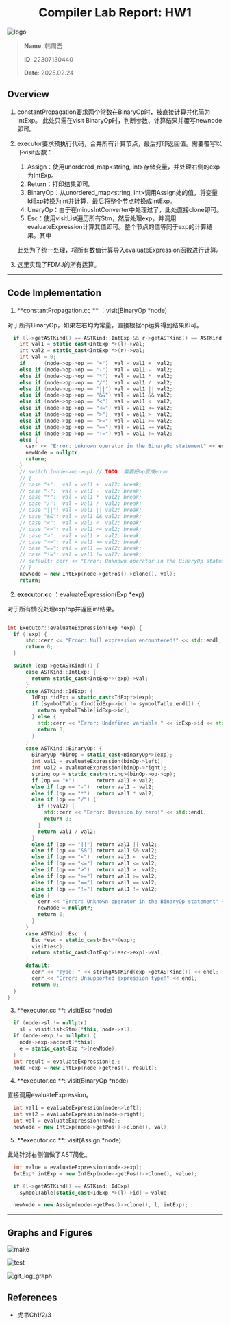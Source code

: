 <div style="text-align: center"><h1>
  Compiler Lab Report:
  HW1
  </h1></div>



![logo](/Users/han/Desktop/Compiler/FudanCompilerH2025/pic/logo.svg)

> **Name**: 韩周吾
>
> **ID**: 22307130440
>
> **Date**: 2025.02.24

## Overview

1. constantPropagation要求两个常数在BinaryOp时，被直接计算并化简为IntExp。 此处只需在visit BinaryOp时，判断参数、计算结果并覆写newnode即可。

2. executor要求预执行代码，合并所有计算节点，最后打印返回值。需要覆写以下visit函数：
   1. Assign：使用unordered_map<string, int>存储变量，并处理右侧的exp为IntExp。
   2. Return：打印结果即可。
   3. BinaryOp：从unordered_map<string, int>调用Assign处的值，将变量IdExp转换为int并计算，最后将整个节点转换成IntExp。
   4. UnaryOp：由于在minusIntConverter中处理过了，此处直接clone即可。
   5. Esc：使用visitList遍历所有Stm，然后处理exp，并调用evaluateExpression计算其值即可。整个节点的值等同于exp的计算结果。其中

   此处为了统一处理，将所有数值计算导入evaluateExpression函数进行计算。

3. 这里实现了FDMJ的所有运算。

---

## Code Implementation

1. **constantPropagation.cc ** ：visit(BinaryOp *node)

对于所有BinaryOp，如果左右均为常量，直接根据op运算得到结果即可。

```cc
  if (l->getASTKind() == ASTKind::IntExp && r->getASTKind() == ASTKind::IntExp) {
    int val1 = static_cast<IntExp *>(l)->val;
    int val2 = static_cast<IntExp *>(r)->val;
    int val = 0;
    if      (node->op->op == "+")  val = val1 +  val2;
    else if (node->op->op == "-")  val = val1 -  val2;
    else if (node->op->op == "*")  val = val1 *  val2;
    else if (node->op->op == "/")  val = val1 /  val2;
    else if (node->op->op == "||") val = val1 || val2;
    else if (node->op->op == "&&") val = val1 && val2;
    else if (node->op->op == "<")  val = val1 <  val2;
    else if (node->op->op == "<=") val = val1 <= val2;
    else if (node->op->op == ">")  val = val1 >  val2;
    else if (node->op->op == ">=") val = val1 >= val2;
    else if (node->op->op == "==") val = val1 == val2;
    else if (node->op->op == "!=") val = val1 != val2;
    else {
      cerr << "Error: Unknown operator in the BinaryOp statement" << endl;
      newNode = nullptr;
      return;
    }
    // switch (node->op->op) // TODO: 需要把op变成enum
    // {
    // case "+":  val = val1 +  val2; break;
    // case "-":  val = val1 -  val2; break;
    // case "*":  val = val1 *  val2; break;
    // case "/":  val = val1 /  val2; break;
    // case "||": val = val1 || val2; break;
    // case "&&": val = val1 && val2; break;
    // case "<":  val = val1 <  val2; break;
    // case "<=": val = val1 <= val2; break;
    // case ">":  val = val1 >  val2; break;
    // case ">=": val = val1 >= val2; break;
    // case "==": val = val1 == val2; break;
    // case "!=": val = val1 != val2; break;
    // default: cerr << "Error: Unknown operator in the BinaryOp statement" << endl; return;
    // }
    newNode = new IntExp(node->getPos()->clone(), val);
    return;
```

2. **executor.cc** ：evaluateExpression(Exp *exp)

对于所有情况处理exp/op并返回int结果。

```cc

int Executor::evaluateExpression(Exp *exp) {
  if (!exp) {
      std::cerr << "Error: Null expression encountered!" << std::endl;
      return 0;
  }

  switch (exp->getASTKind()) {
      case ASTKind::IntExp: {
        return static_cast<IntExp*>(exp)->val;
      }
      case ASTKind::IdExp: {
        IdExp *idExp = static_cast<IdExp*>(exp);
        if (symbolTable.find(idExp->id) != symbolTable.end()) {
          return symbolTable[idExp->id];
        } else {
          std::cerr << "Error: Undefined variable " << idExp->id << std::endl;
          return 0;
        }
      }
      case ASTKind::BinaryOp: {
        BinaryOp *binOp = static_cast<BinaryOp*>(exp);
        int val1 = evaluateExpression(binOp->left);
        int val2 = evaluateExpression(binOp->right);
        string op = static_cast<string>(binOp->op->op);
        if (op == "+")       return val1 + val2;
        else if (op == "-")  return val1 - val2;
        else if (op == "*")  return val1 * val2;
        else if (op == "/") {
          if (!val2) {
            std::cerr << "Error: Division by zero!" << std::endl;
            return 0;
          }
          return val1 / val2;
        }
        else if (op == "||") return val1 || val2;
        else if (op == "&&") return val1 && val2;
        else if (op == "<")  return val1 <  val2;
        else if (op == "<=") return val1 <= val2;
        else if (op == ">")  return val1 >  val2;
        else if (op == ">=") return val1 >= val2;
        else if (op == "==") return val1 == val2;
        else if (op == "!=") return val1 != val2;
        else {
          cerr << "Error: Unknown operator in the BinaryOp statement" << endl;
          newNode = nullptr;
          return 0;
        }
      }
      case ASTKind::Esc: {
        Esc *esc = static_cast<Esc*>(exp);
        visit(esc);
        return static_cast<IntExp*>(esc->exp)->val;
      }
      default:
        cerr << "Type: " << stringASTKind(exp->getASTKind()) << endl;
        cerr << "Error: Unsupported expression type!" << endl;
        return 0;
  }
}

```

3. **executor.cc **: visit(Esc *node)

```cc
  if (node->sl != nullptr)
    sl = visitList<Stm>(*this, node->sl);
  if (node->exp != nullptr) {
    node->exp->accept(*this);
    e = static_cast<Exp *>(newNode);
  }
  int result = evaluateExpression(e);
  node->exp = new IntExp(node->getPos(), result);
```

4. **executor.cc **: visit(BinaryOp *node)

直接调用evaluateExpression。

```cc
  int val1 = evaluateExpression(node->left);
  int val2 = evaluateExpression(node->right);
  int val = evaluateExpression(node);
  newNode = new IntExp(node->getPos()->clone(), val);
```

5. **executor.cc **: visit(Assign *node)

此处针对右侧值做了AST简化。

```cc
  int value = evaluateExpression(node->exp);
  IntExp* intExp = new IntExp(node->getPos()->clone(), value);

  if (l->getASTKind() == ASTKind::IdExp)
    symbolTable[static_cast<IdExp *>(l)->id] = value;

  newNode = new Assign(node->getPos()->clone(), l, intExp);
```

---

## Graphs and Figures

![make](./img/make.png)

![test](img/test.png)

![git_log_graph](./img/git_log_graph.png)  

## References

- 虎书Ch1/2/3


